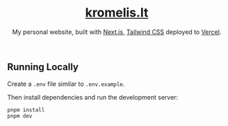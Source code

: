 <div align="center">
    <a href="https://kromelis.lt"><h1 align="center">kromelis.lt</h1></a>
    
My personal website, built with [Next.js](https://nextjs.org/), [Tailwind CSS](https://tailwindcss.com/) deployed to [Vercel](https://vercel.com/).

</div>

<br/>

## Running Locally


Create a `.env` file similar to `.env.example`.

Then install dependencies and run the development server:
```sh-session
pnpm install
pnpm dev
```
